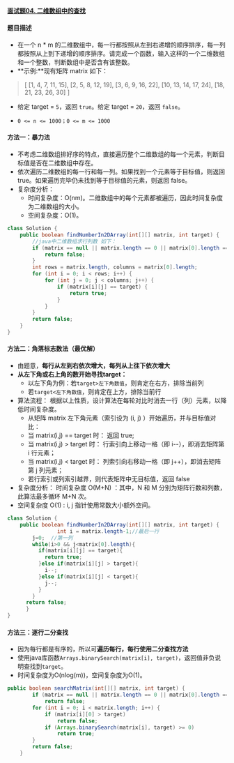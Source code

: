 #### [面试题04. 二维数组中的查找](https://leetcode-cn.com/problems/er-wei-shu-zu-zhong-de-cha-zhao-lcof/)

#### 题目描述

- 在一个 n * m 的二维数组中，每一行都按照从左到右递增的顺序排序，每一列都按照从上到下递增的顺序排序。请完成一个函数，输入这样的一个二维数组和一个整数，判断数组中是否含有该整数。
- **示例:**现有矩阵 matrix 如下：

> [
>   [1,   4,  7, 11, 15],
>   [2,   5,  8, 12, 19],
>   [3,   6,  9, 16, 22],
>   [10, 13, 14, 17, 24],
>   [18, 21, 23, 26, 30]
> ]

- 给定 target = `5`，返回 `true`。给定 target = `20`，返回 `false`。

- `0 <= n <= 1000；0 <= m <= 1000`

#### 方法一：暴力法

- 不考虑二维数组排好序的特点，直接遍历整个二维数组的每一个元素，判断目标值是否在二维数组中存在。
- 依次遍历二维数组的每一行和每一列。如果找到一个元素等于目标值，则返回 true。如果遍历完毕仍未找到等于目标值的元素，则返回 false。
- 复杂度分析：
  - 时间复杂度：O(nm)。二维数组中的每个元素都被遍历，因此时间复杂度为二维数组的大小。
  - 空间复杂度：O(1)。

```java
class Solution {
    public boolean findNumberIn2DArray(int[][] matrix, int target) {
        //java中二维数组求行列数 如下：
        if (matrix == null || matrix.length == 0 || matrix[0].length == 0) {
            return false;
        }
        int rows = matrix.length, columns = matrix[0].length;
        for (int i = 0; i < rows; i++) {
            for (int j = 0; j < columns; j++) {
                if (matrix[i][j] == target) {
                    return true;
                }
            }
        }
        return false;
    }
}
```

#### 方法二：角落标志数法（最优解）

- 由题意，**每行从左到右依次增大，每列从上往下依次增大**
- **从左下角或右上角的数开始寻找target：**
  - 以左下角为例：若`target>左下角数值`，则肯定在右方，排除当前列
  - 若`target<左下角数值`，则肯定在上方，排除当前行
- 算法流程： 根据以上性质，设计算法在每轮对比时消去一行（列）元素，以降低时间复杂度。
  - 从矩阵 matrix 左下角元素（索引设为 (i, j) ）开始遍历，并与目标值对比：
  - 当 matrix(i,j) == target 时： 返回 true;
  - 当 matrix(i,j) > target 时： 行索引向上移动一格（即 i--），即消去矩阵第 i 行元素； 
  - 当 matrix(i,j) < target 时： 列索引向右移动一格（即 j++），即消去矩阵第 j 列元素； 
  - 若行索引或列索引越界，则代表矩阵中无目标值，返回 false
- 复杂度分析：
  时间复杂度 O(M+N) ：其中，N 和 M 分别为矩阵行数和列数，此算法最多循环 M+N 次。
- 空间复杂度 O(1) : i, j 指针使用常数大小额外空间。

```java
class Solution {
    public boolean findNumberIn2DArray(int[][] matrix, int target) {
				int i = matrix.length-1;//最后一行
      	j=0;  //第一列
      	while(i>0 && j<matrix[0].length){
          if(matrix[i][j] == target){
            return true;
          }else if(matrix[i][j] > target){
            i--;
          }else if(matrix[i][j] < target){
            j--;
          }
        }
      return false;
	  }
}
```

#### 方法三：逐行二分查找

- 因为每行都是有序的，所以可**遍历每行，每行使用二分查找方法**
- 使用java库函数`Arrays.binarySearch(matrix[i], target)`，返回值非负说明查找到`target`。
- 时间复杂度为O(nlog(m))，空间复杂度为O(1)。

```java
public boolean searchMatrix(int[][] matrix, int target) {
        if (matrix == null || matrix.length == 0 || matrix[0].length == 0)
            return false;
        for (int i = 0; i < matrix.length; i++) {
            if (matrix[i][0] > target)
                return false;
            if (Arrays.binarySearch(matrix[i], target) >= 0)
                return true;
        }
        return false;
    }
```

